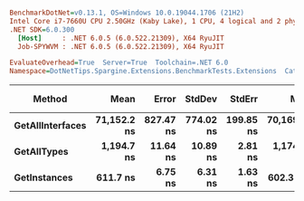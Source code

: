 ``` ini

BenchmarkDotNet=v0.13.1, OS=Windows 10.0.19044.1706 (21H2)
Intel Core i7-7660U CPU 2.50GHz (Kaby Lake), 1 CPU, 4 logical and 2 physical cores
.NET SDK=6.0.300
  [Host]     : .NET 6.0.5 (6.0.522.21309), X64 RyuJIT
  Job-SPYWVM : .NET 6.0.5 (6.0.522.21309), X64 RyuJIT

EvaluateOverhead=True  Server=True  Toolchain=.NET 6.0  
Namespace=DotNetTips.Spargine.Extensions.BenchmarkTests.Extensions  Categories=Reflection  

```
|           Method |        Mean |     Error |    StdDev |    StdErr |         Min |          Q1 |      Median |          Q3 |         Max |        Op/s | CI99.9% Margin | Iterations | Kurtosis | MValue | Skewness | Rank | LogicalGroup | Baseline |  Gen 0 | Code Size | Allocated |
|----------------- |------------:|----------:|----------:|----------:|------------:|------------:|------------:|------------:|------------:|------------:|---------------:|-----------:|---------:|-------:|---------:|-----:|------------- |--------- |-------:|----------:|----------:|
| **GetAllInterfaces** | **71,152.2 ns** | **827.47 ns** | **774.02 ns** | **199.85 ns** | **70,169.1 ns** | **70,423.9 ns** | **71,186.1 ns** | **71,690.1 ns** | **72,415.0 ns** |    **14,054.4** |     **827.473 ns** |      **15.00** |    **1.605** |  **2.000** |   **0.1820** |    **3** |            ***** |       **No** | **0.2441** |     **329 B** |   **2,777 B** |
|      **GetAllTypes** |  **1,194.7 ns** |  **11.64 ns** |  **10.89 ns** |   **2.81 ns** |  **1,174.5 ns** |  **1,187.4 ns** |  **1,193.7 ns** |  **1,202.9 ns** |  **1,213.0 ns** |   **837,057.1** |      **11.639 ns** |      **15.00** |    **1.896** |  **2.000** |  **-0.0756** |    **2** |            ***** |       **No** | **0.0248** |     **286 B** |     **240 B** |
|     **GetInstances** |    **611.7 ns** |   **6.75 ns** |   **6.31 ns** |   **1.63 ns** |    **602.3 ns** |    **607.2 ns** |    **612.8 ns** |    **616.3 ns** |    **623.8 ns** | **1,634,904.0** |       **6.747 ns** |      **15.00** |    **1.880** |  **2.000** |   **0.0295** |    **1** |            ***** |       **No** | **0.0057** |     **118 B** |      **56 B** |
